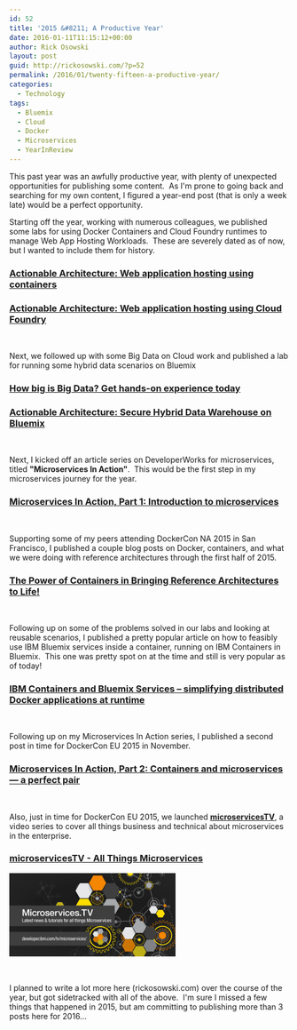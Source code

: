 ```yaml
---
id: 52
title: '2015 &#8211; A Productive Year'
date: 2016-01-11T11:15:12+00:00
author: Rick Osowski
layout: post
guid: http://rickosowski.com/?p=52
permalink: /2016/01/twenty-fifteen-a-productive-year/
categories:
  - Technology
tags:
  - Bluemix
  - Cloud
  - Docker
  - Microservices
  - YearInReview
---
```

This past year was an awfully productive year, with plenty of unexpected opportunities for publishing some content.  As I'm prone to going back and searching for my own content, I figured a year-end post (that is only a week late) would be a perfect opportunity.

Starting off the year, working with numerous colleagues, we published some labs for using Docker Containers and Cloud Foundry runtimes to manage Web App Hosting Workloads.  These are severely dated as of now, but I wanted to include them for history.

### [Actionable Architecture: Web application hosting using containers](https://developer.ibm.com/bluemix/docs/actionable-architecture-building-web-application-hosting-containers/)

### [Actionable Architecture: Web application hosting using Cloud Foundry](https://developer.ibm.com/bluemix/docs/actionable-architecture-building-web-application-hosting-cloud-foundry/)

&nbsp;

Next, we followed up with some Big Data on Cloud work and published a lab for running some hybrid data scenarios on Bluemix

### [How big is Big Data? Get hands-on experience today](https://developer.ibm.com/bluemix/2015/06/16/how-big-is-big-data/)

### [Actionable Architecture: Secure Hybrid Data Warehouse on Bluemix](https://developer.ibm.com/bluemix/docs/actionable-architecture-secure-hybrid-data-warehouse-bluemix-big-data-workshop-1/)

&nbsp;

Next, I kicked off an article series on DeveloperWorks for microservices, titled **"Microservices In Action"**.  This would be the first step in my microservices journey for the year.

### [Microservices In Action, Part 1: Introduction to microservices](http://www.ibm.com/developerworks/cloud/library/cl-bluemix-microservices-in-action-part-1-trs/index.html)

&nbsp;

Supporting some of my peers attending DockerCon NA 2015 in San Francisco, I published a couple blog posts on Docker, containers, and what we were doing with reference architectures through the first half of 2015.

### [The Power of Containers in Bringing Reference Architectures to Life!](https://developer.ibm.com/opentech/2015/06/19/the-power-of-containers-in-bringing-reference-architectures-to-life/)

&nbsp;

Following up on some of the problems solved in our labs and looking at reusable scenarios, I published a pretty popular article on how to feasibly use IBM Bluemix services inside a container, running on IBM Containers in Bluemix.  This one was pretty spot on at the time and still is very popular as of today!

### [IBM Containers and Bluemix Services – simplifying distributed Docker applications at runtime](https://developer.ibm.com/bluemix/2015/07/06/simplifying-distributed-docker-applications/)

&nbsp;

Following up on my Microservices In Action series, I published a second post in time for DockerCon EU 2015 in November.

### [Microservices In Action, Part 2: Containers and microservices — a perfect pair](http://www.ibm.com/developerworks/cloud/library/cl-bluemix-microservices-in-action-part-2-trs/index.html)

&nbsp;

Also, just in time for DockerCon EU 2015, we launched **[microservicesTV](https://developer.ibm.com/tv/microservices/)**, a video series to cover all things business and technical about microservices in the enterprise.

### [microservicesTV - All Things Microservices](https://developer.ibm.com/tv/microservices/)

<img src="/custom-media/CUleAm6XIAE8-Z3.png-large-300x150.png" alt="microservicesTV - All things microservices" width="300" height="150" />

&nbsp;

I planned to write a lot more here (rickosowski.com) over the course of the year, but got sidetracked with all of the above.  I'm sure I missed a few things that happened in 2015, but am committing to publishing more than 3 posts here for 2016...
